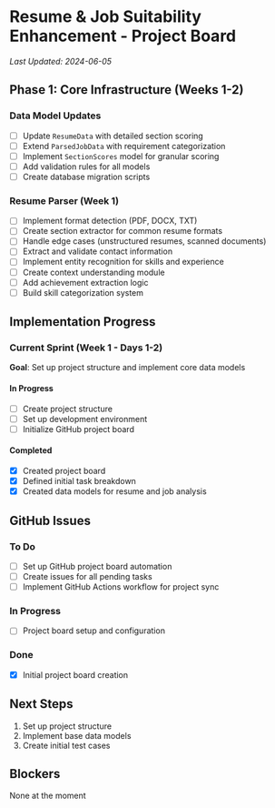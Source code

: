 # Resume & Job Suitability Enhancement - Project Board

*Last Updated: 2024-06-05*

## Phase 1: Core Infrastructure (Weeks 1-2)

### Data Model Updates
- [ ] Update `ResumeData` with detailed section scoring
- [ ] Extend `ParsedJobData` with requirement categorization
- [ ] Implement `SectionScores` model for granular scoring
- [ ] Add validation rules for all models
- [ ] Create database migration scripts

### Resume Parser (Week 1)
- [ ] Implement format detection (PDF, DOCX, TXT)
- [ ] Create section extractor for common resume formats
- [ ] Handle edge cases (unstructured resumes, scanned documents)
- [ ] Extract and validate contact information
- [ ] Implement entity recognition for skills and experience
- [ ] Create context understanding module
- [ ] Add achievement extraction logic
- [ ] Build skill categorization system

## Implementation Progress

### Current Sprint (Week 1 - Days 1-2)
**Goal**: Set up project structure and implement core data models

#### In Progress
- [ ] Create project structure
- [ ] Set up development environment
- [ ] Initialize GitHub project board

#### Completed
- [x] Created project board
- [x] Defined initial task breakdown
- [x] Created data models for resume and job analysis

## GitHub Issues

### To Do
- [ ] Set up GitHub project board automation
- [ ] Create issues for all pending tasks
- [ ] Implement GitHub Actions workflow for project sync

### In Progress
- [ ] Project board setup and configuration

### Done
- [x] Initial project board creation

## Next Steps
1. Set up project structure
2. Implement base data models
3. Create initial test cases

## Blockers
None at the moment
